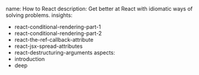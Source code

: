 name: How to React
description: Get better at React with idiomatic ways of solving problems.
insights:
  - react-conditional-rendering-part-1
  - react-conditional-rendering-part-2
  - react-the-ref-callback-attribute
  - react-jsx-spread-attributes
  - react-destructuring-arguments
aspects:
  - introduction
  - deep
